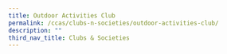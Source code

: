```yaml
---
title: Outdoor Activities Club
permalink: /ccas/clubs-n-societies/outdoor-activities-club/
description: ""
third_nav_title: Clubs & Societies
---
```

